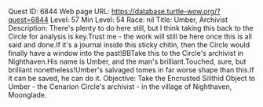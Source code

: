 Quest ID: 6844
Web page URL: https://database.turtle-wow.org/?quest=6844
Level: 57
Min Level: 54
Race: nil
Title: Umber, Archivist
Description: There's plenty to do here still, but I think taking this back to the Circle for analysis is key.Trust me - the work will still be here once this is all said and done.If it's a journal inside this sticky chitin, then the Circle would finally have a window into the past!$B$BTake this to the Circle's archivist in Nighthaven.His name is Umber, and the man's brilliant.Touched, sure, but brilliant nonetheless!Umber's salvaged tomes in far worse shape than this.If it can be saved, he can do it.
Objective: Take the Encrusted Silithid Object to Umber - the Cenarion Circle's archivist - in the village of Nighthaven, Moonglade.
